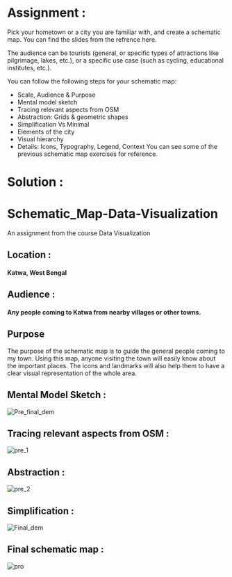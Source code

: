 # Assignment :
Pick your hometown or a city you are familiar with, and create a schematic map. You can find the slides from the refrence here.

The audience can be tourists (general, or specific types of attractions like pilgrimage, lakes, etc.), or a specific use case (such as cycling, educational institutes, etc.).

You can follow the following steps for your schematic map:

* Scale, Audience & Purpose
* Mental model sketch
* Tracing relevant aspects from OSM
* Abstraction: Grids & geometric shapes
* Simplification Vs Minimal
* Elements of the city
* Visual hierarchy
* Details: Icons, Typography, Legend, Context
You can see some of the previous schematic map exercises for reference.

# Solution :
# Schematic_Map-Data-Visualization
 An assignment from the course Data Visualization

## Location : 
#### Katwa, West Bengal

## Audience : 
#### Any people coming to Katwa from nearby villages or other towns.

## Purpose
The purpose of the schematic map is to guide the general people coming to my town. Using this map, anyone visiting the town will easily know about the important places. The icons and landmarks will also help them to have a clear visual representation of the whole area.

## Mental Model Sketch : 
![Pre_final_dem](https://user-images.githubusercontent.com/90048704/220407510-d24f0fcc-61de-4e3e-bc99-235c382ada89.jpg)

## Tracing relevant aspects from OSM : 
![pre_1](https://user-images.githubusercontent.com/90048704/220407944-2c807209-04ea-40e7-a4f4-5fe91a4d9d11.jpg)

## Abstraction : 
![pre_2](https://user-images.githubusercontent.com/90048704/220408222-01505575-ffb7-4227-b32a-0edbc52d97f4.jpg)

## Simplification : 
![Final_dem](https://user-images.githubusercontent.com/90048704/220408391-f7492f71-d173-40ba-88f1-61adb930f63e.jpg)

## Final schematic map : 
![pro](https://user-images.githubusercontent.com/90048704/220408525-2cb70118-86bc-4062-8f1b-c18979487a1c.jpg)
